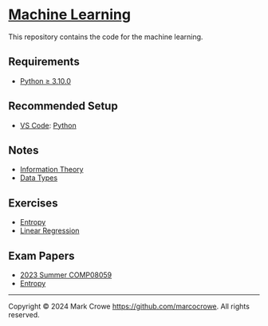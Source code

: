 
# [Machine Learning](https://github.com/marcocrowe/learn-machine-learning "Machine Learning")

This repository contains the code for the machine learning.

## Requirements

- [Python &GreaterEqual; 3.10.0](https://www.python.org/downloads/)

## Recommended Setup

- [VS Code](https://code.visualstudio.com/): [Python](https://code.visualstudio.com/docs/languages/python)

## Notes

- [Information Theory](information-theory.md "Information Theory")
- [Data Types](data-types.md "Data Types")

## Exercises

- [Entropy](entropy-lab-question.md "Entropy")
- [Linear Regression](linear-regression.ipynb "Linear Regression")

## Exam Papers

- [2023 Summer COMP08059](exam-papers/exam-2023-summer-comp08059.md "2023 Summer COMP08059")
- [Entropy](entropy-exam-questions.ipynb "Entropy")

---

Copyright &copy; 2024 Mark Crowe <https://github.com/marcocrowe>. All rights reserved.
